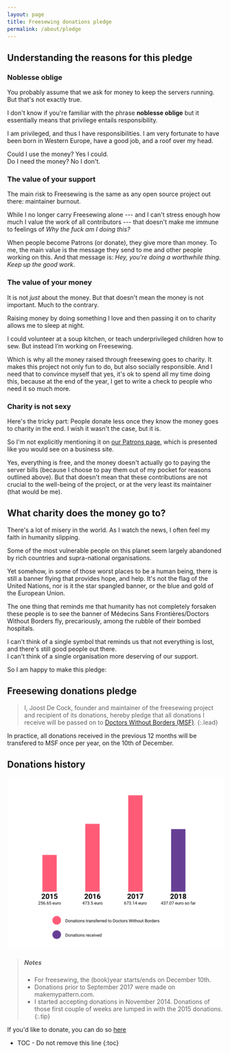 ```yaml
---
layout: page
title: Freesewing donations pledge
permalink: /about/pledge
---
```

## Understanding the reasons for this pledge

### Noblesse oblige

You probably assume that we ask for money to keep the servers running. But that's not exactly true.

I don't know if you're familiar with the phrase **noblesse oblige** but it essentially means that privilege entails responsibility.

I am privileged, and thus I have responsibilities.
I am very fortunate to have been born in Western Europe, have a good job, and a roof over my head.

Could I use the money? Yes I could.  
Do I need the money? No I don't.

### The value of your support

The main risk to Freesewing is the same as any open source project out there: maintainer burnout.

While I no longer carry Freesewing alone --- and I can't stress enough how much I value the work of all contributors ---
that doesn't make me immune to feelings of *Why the fuck am I doing this?*

When people become Patrons (or donate), they give more than money.
To me, the main value is the message they send to me and other people working on this. 
And that message is: *Hey, you're doing a worthwhile thing. Keep up the good work*.

### The value of your money

It is not *just* about the money. But that doesn't mean the money is not important.
Much to the contrary.

Raising money by doing something I love and then passing it on to charity allows me to sleep at night. 

I could volunteer at a soup kitchen, or teach underprivileged children how to sew. But instead I’m working on Freesewing.

Which is why all the money raised through freesewing goes to charity.
It makes this project not only fun to do, but also socially responsible. 
And I need that to convince myself that yes, it's ok to spend all my time doing this, 
because at the end of the year, I get to write a check to people who need it so much more.

### Charity is not sexy
Here's the tricky part: People donate less once they know the money goes to charity in the end. 
I wish it wasn't the case, but it is.

So I'm not explicitly mentioning it on [our Patrons page](/patrons/join), 
which is presented like you would see on a business site.

Yes, everything is free, and the money doesn't actually go to paying the server bills 
(because I choose to pay them out of my pocket for reasons outlined above). 
But that doesn't mean that these contributions are not crucial to the well-being of the project, 
or at the very least its maintainer (that would be me).

## What charity does the money go to?

There's a lot of misery in the world. As I watch the news, I often feel my faith in humanity slipping.

Some of the most vulnerable people on this planet seem largely abandoned by rich countries and supra-national organisations.

Yet somehow, in some of those worst places to be a human being, there is still a banner flying that provides hope, and help. It's not the flag of the United Nations, nor is it the star spangled banner, or the blue and gold of the European Union.

The one thing that reminds me that humanity has not completely forsaken these people is to see the banner of M&eacute;decins Sans Fronti&egrave;res/Doctors Without Borders fly, precariously, among the rubble of their bombed hospitals.

I can't think of a single symbol that reminds us that not everything is lost, and there's still good people out there.  
I can't think of a single organisation more deserving of our support.

So I am happy to make this pledge:

## Freesewing donations pledge
> I, Joost De Cock, founder and maintainer of the freesewing project and 
> recipient of its donations, hereby pledge that all donations I receive 
> will be passed on to
> [Doctors Without Borders (MSF)](http://www.msf.org/).
> {:.lead}

In practice, all donations received in the previous 12 months will be transfered to MSF once per year, on the 10th of December.

## Donations history

![Donations overview](/img/donations.svg)

> ##### Notes
> - For freesewing, the (book)year starts/ends on December 10th.
> - Donations prior to September 2017 were made on makemypattern.com.
> - I started accepting donations in November 2014. Donations of those
> first couple of weeks are lumped in with the 2015 donations.
{:.tip}

If you'd like to donate, you can do so [here](/patrons/join)

* TOC - Do not remove this line
{:toc}

